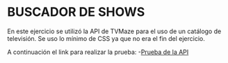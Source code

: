 # BUSCADOR DE SHOWS

En este ejercicio se utilizó la API de TVMaze para el uso de un catálogo de televisión. Se uso lo mínimo de CSS ya que no era el fin del ejercicio.

A continuación el link para realizar la prueba:
-[Prueba de la API](https://RomanoMaxi.github.io/Buscador-de-Shows)

